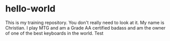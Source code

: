 hello-world
===========

This is my training repository.  You don't really need to look at it.
My name is Christian. I play MTG and am a Grade AA certified badass and am the
owner of one of the best keyboards in the world.
Test
